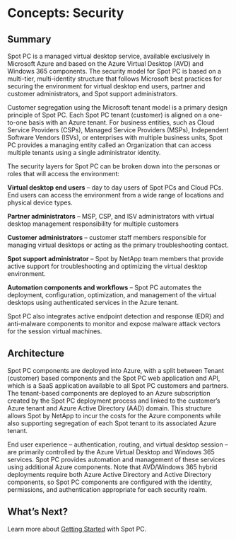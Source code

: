 # Concepts: Security

## Summary

Spot PC is a managed virtual desktop service, available exclusively in Microsoft Azure and based on the Azure Virtual Desktop (AVD) and Windows 365 components. The security model for Spot PC is based on a multi-tier, multi-identity structure that follows Microsoft best practices for securing the environment for virtual desktop end users, partner and customer administrators, and Spot support administrators.

Customer segregation using the Microsoft tenant model is a primary design principle of Spot PC. Each Spot PC tenant (customer) is aligned on a one-to-one basis with an Azure tenant. For business entities, such as Cloud Service Providers (CSPs), Managed Service Providers (MSPs), Independent Software Vendors (ISVs), or enterprises with multiple business units, Spot PC provides a managing entity called an Organization that can access multiple tenants using a single administrator identity.

The security layers for Spot PC can be broken down into the personas or roles that will access the environment:

**Virtual desktop end users** – day to day users of Spot PCs and Cloud PCs. End users can access the environment from a wide range of locations and physical device types.

**Partner administrators** – MSP, CSP, and ISV administrators with virtual desktop management responsibility for multiple customers

**Customer administrators** – customer staff members responsible for managing virtual desktops or acting as the primary troubleshooting contact.

**Spot support administrator** – Spot by NetApp team members that provide active support for troubleshooting and optimizing the virtual desktop environment.

**Automation components and workflows** – Spot PC automates the deployment, configuration, optimization, and management of the virtual desktops using authenticated services in the Azure tenant.

Spot PC also integrates active endpoint detection and response (EDR) and anti-malware components to monitor and expose malware attack vectors for the session virtual machines.

## Architecture

Spot PC components are deployed into Azure, with a split between Tenant (customer) based components and the Spot PC web application and API, which is a SaaS application available to all Spot PC customers and partners. The tenant-based components are deployed to an Azure subscription created by the Spot PC deployment process and linked to the customer’s Azure tenant and Azure Active Directory (AAD) domain. This structure allows Spot by NetApp to incur the costs for the Azure components while also supporting segregation of each Spot tenant to its associated Azure tenant.

End user experience – authentication, routing, and virtual desktop session – are primarily controlled by the Azure Virtual Desktop and Windows 365 services. Spot PC provides automation and management of these services using additional Azure components. Note that AVD/Windows 365 hybrid deployments require both Azure Active Directory and Active Directory components, so Spot PC components are configured with the identity, permissions, and authentication appropriate for each security realm.

## What’s Next?

Learn more about [Getting Started](spot-pc/getting-started/) with Spot PC.
